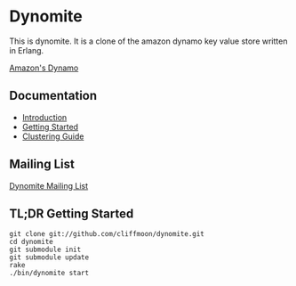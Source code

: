 Dynomite
===

This is dynomite.  It is a clone of the amazon dynamo key value store written in Erlang.

[Amazon's Dynamo](http://www.allthingsdistributed.com/2007/10/amazons_dynamo.html)

Documentation
---

* [Introduction](http://wiki.github.com/cliffmoon/dynomite/home)
* [Getting Started](http://wiki.github.com/cliffmoon/dynomite/getting-started)
* [Clustering Guide](http://wiki.github.com/cliffmoon/dynomite/clustering-guide)

Mailing List
---

[Dynomite Mailing List](http://groups.google.com/group/dynomite-users)

TL;DR Getting Started
----

	git clone git://github.com/cliffmoon/dynomite.git
	cd dynomite
	git submodule init
	git submodule update
	rake
	./bin/dynomite start
	

